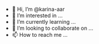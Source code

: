 - 👋 Hi, I’m @karina-aar
- 👀 I’m interested in ...
- 🌱 I’m currently learning ...
- 💞️ I’m looking to collaborate on ...
- 📫 How to reach me ...

<!---
karina-aar/karina-aar is a ✨ special ✨ repository because its `README.md` (this file) appears on your GitHub profile.
You can click the Preview link to take a look at your changes.
--->
